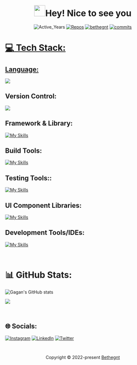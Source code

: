 <h1 align="center"> <img src="https://emojis.slackmojis.com/emojis/images/1531849430/4246/blob-sunglasses.gif?1531849430" width="36"/>Hey! Nice to see you </h1>
<p align="center"> 
    <img src="https://badges.pufler.dev/years/bethegnt" alt="Active_Years"/>
    <a href="https://github.com/bethegnt?tab=repositories" target="_blank"><img src="https://badges.pufler.dev/repos/bethegnt" alt="Repos"/></a>
  <a href="https://github.com/bethegnt" target="_blank"><img alt="bethegnt" src="https://badges.pufler.dev/visits/bethegnt/bethegnt?logo=GitHub&label=visits&color=success&logoColor=white&style=fflat-square"/></a> 
    <a href="https://github.com/bethegnt/bethegnt" target="_blank"><img src="https://badges.pufler.dev/commits/monthly/bethegnt" alt="commits"/>
</p> 

<!--[![](https://visitcount.itsvg.in/api?id=bethegnt&icon=0&color=0)](https://visitcount.itsvg.in)-->


# 💻 Tech Stack:
## Language:
[![](https://skillicons.dev/icons?i=html,css,sass,javascript,typescript,java,mysql)](https://skillicons.dev) </br>
## Version Control:
[![](https://skillicons.dev/icons?i=git,github)](https://skillicons.dev) </br>
## Framework & Library: 
[![My Skills](https://skillicons.dev/icons?i=react,redux,vite,tailwind,bootstrap)](https://skillicons.dev) </br>
## Build Tools:
[![My Skills](https://skillicons.dev/icons?i=babel,webpack)](https://skillicons.dev)</br>
## Testing Tools::
[![My Skills](https://skillicons.dev/icons?i=jest)](https://skillicons.dev) </br>
## UI Component Libraries:
[![My Skills](https://skillicons.dev/icons?i=figma,materialui)](https://skillicons.dev) </br>
## Development Tools/IDEs:
[![My Skills](https://skillicons.dev/icons?i=vscode,androidstudio,eclipse,idea)](https://skillicons.dev) </br>

&nbsp;

<!--![Java](https://img.shields.io/badge/java-%23ED8B00.svg?style=flat&logo=openjdk&logoColor=white) ![JavaScript](https://img.shields.io/badge/javascript-%23323330.svg?style=flat&logo=javascript&logoColor=%23F7DF1E) ![TypeScript](https://img.shields.io/badge/typescript-%23007ACC.svg?style=flat&logo=typescript&logoColor=white) ![HTML5](https://img.shields.io/badge/html5-%23E34F26.svg?style=flat&logo=html5&logoColor=white) ![CSS3](https://img.shields.io/badge/css3-%231572B6.svg?style=flat&logo=css3&logoColor=white) ![Netlify](https://img.shields.io/badge/netlify-%23000000.svg?style=flat&logo=netlify&logoColor=#00C7B7) ![Vercel](https://img.shields.io/badge/vercel-%23000000.svg?style=flat&logo=vercel&logoColor=white) ![Bootstrap](https://img.shields.io/badge/bootstrap-%238511FA.svg?style=flat&logo=bootstrap&logoColor=white) ![Chakra](https://img.shields.io/badge/chakra-%234ED1C5.svg?style=flat&logo=chakraui&logoColor=white) ![Flutter](https://img.shields.io/badge/Flutter-%2302569B.svg?style=flat&logo=Flutter&logoColor=white) ![React](https://img.shields.io/badge/react-%2320232a.svg?style=flat&logo=react&logoColor=%2361DAFB) ![React Router](https://img.shields.io/badge/React_Router-CA4245?style=flat&logo=react-router&logoColor=white) ![React Hook Form](https://img.shields.io/badge/React%20Hook%20Form-%23EC5990.svg?style=flat&logo=reacthookform&logoColor=white) ![Redux](https://img.shields.io/badge/redux-%23593d88.svg?style=flat&logo=redux&logoColor=white) ![TailwindCSS](https://img.shields.io/badge/tailwindcss-%2338B2AC.svg?style=flat&logo=tailwind-css&logoColor=white) ![Vite](https://img.shields.io/badge/vite-%23646CFF.svg?style=flat&logo=vite&logoColor=white) ![MySQL](https://img.shields.io/badge/mysql-%2300000f.svg?style=flat&logo=mysql&logoColor=white) ![GIT](https://img.shields.io/badge/Git-fc6d26?style=flat&logo=git&logoColor=white) ![LINUX](https://img.shields.io/badge/Linux-FCC624?style=flat&logo=linux&logoColor=black) ![Babel](https://img.shields.io/badge/Babel-F9DC3e?style=flat&logo=babel&logoColor=black) ![Notion](https://img.shields.io/badge/Notion-%23000000.svg?style=flat&logo=notion&logoColor=white)-->

# 📊 GitHub Stats:
![Gagan's GitHub stats](https://github-readme-stats.vercel.app/api?username=bethegnt&theme=dark&show_icons=true)<br/>
<!-- ![](https://github-readme-streak-stats.herokuapp.com/?user=bethegnt&theme=dark&hide_border=false)<br/> -->
![](https://github-readme-stats.vercel.app/api/top-langs/?username=bethegnt&theme=dark&hide_border=false&include_all_commits=false&count_private=false&layout=compact)


<!-- ## 🏆 GitHub Trophies
![](https://github-profile-trophy.vercel.app/?username=bethegnt&theme=darkhub&no-frame=false&no-bg=true&margin-w=4) -->

&nbsp;

## 🌐 Socials:
[![Instagram](https://img.shields.io/badge/Instagram-%23E4405F.svg?logo=Instagram&logoColor=white)](https://instagram.com/bethegnt) [![LinkedIn](https://img.shields.io/badge/LinkedIn-%230077B5.svg?logo=linkedin&logoColor=white)](https://linkedin.com/in/bethegnt) [![Twitter](https://img.shields.io/badge/Twitter-%231DA1F2.svg?logo=Twitter&logoColor=white)](https://twitter.com/bethegnt) 


&nbsp;


<!--<p align="center"><img src="https://raw.githubusercontent.com/catppuccin/catppuccin/main/assets/footers/gray0_ctp_on_line.svg?sanitize=true" /></p> -->
<p align="center">Copyright &copy; 2022-present <a href="https://github.com/bethegnt" target="_blank">Bethegnt</a>
